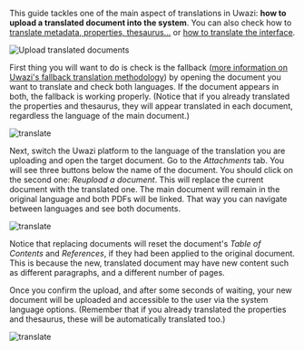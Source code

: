 This guide tackles one of the main aspect of translations in Uwazi: **how to upload a translated document into the system**. You can also check how to [translate metadata, properties, thesaurus...](https://github.com/huridocs/uwazi/wiki/Translate-document-metadata-and-filters) or [how to translate the interface](https://github.com/huridocs/uwazi/wiki/Translate-the-interface).

![Upload translated documents](http://huridocs.github.io/uwazi-assets/wiki/screenshots/translate-documents.png)

First thing you will want to do is check is the fallback ([more information on Uwazi's fallback translation methodology](https://github.com/huridocs/uwazi/wiki/How-to-translate-content)) by opening the document you want to translate and check both languages. If the document appears in both, the fallback is working properly. (Notice that if you already translated the properties and thesaurus, they will appear translated in each document, regardless the language of the main document.)

![translate](http://huridocs.github.io/uwazi-assets/wiki/screenshots/translate-fallback.png)

Next, switch the Uwazi platform to the language of the translation you are uploading and open the target document. Go to the *Attachments* tab. You will see three buttons below the name of the document. You should click on the second one: *Reupload a document*. This will replace the current document with the translated one. The main document will remain in the original language and both PDFs will be linked. That way you can navigate between languages and see both documents.

![translate](http://huridocs.github.io/uwazi-assets/wiki/screenshots/translate-replace-button.png)

Notice that replacing documents will reset the document's *Table of Contents* and *References*, if they had been applied to the original document. This is because the new, translated document may have new content such as different paragraphs, and a different number of pages. 

Once you confirm the upload, and after some seconds of waiting, your new document will be uploaded and accessible to the user via the system language options. (Remember that if you already translated the properties and thesaurus, these will be automatically translated too.)

![translate](http://huridocs.github.io/uwazi-assets/wiki/screenshots/translate-translated.png)
